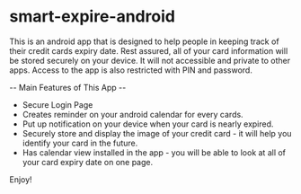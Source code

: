 smart-expire-android
====================

This is an android app that is designed to help people in keeping track of their credit cards expiry date.
Rest assured, all of your card information will be stored securely on your device. It will not accessible and private to other apps. Access to the app is also restricted with PIN and password.

-- Main Features of This App --

- Secure Login Page
- Creates reminder on your android calendar for every cards.
- Put up notification on your device when your card is nearly expired.
- Securely store and display the image of your credit card - it will help you identify your card in the future.
- Has calendar view installed in the app - you will be able to look at all of your card expiry date on one page.

Enjoy!
